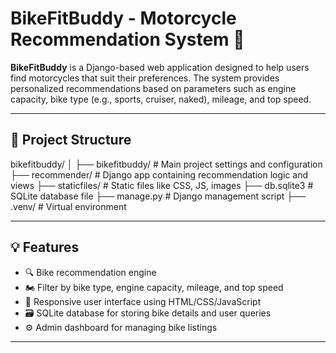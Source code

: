 # BikeFitBuddy - Motorcycle Recommendation System 🚀

**BikeFitBuddy** is a Django-based web application designed to help users find motorcycles that suit their preferences. The system provides personalized recommendations based on parameters such as engine capacity, bike type (e.g., sports, cruiser, naked), mileage, and top speed.

---

## 📁 Project Structure

bikefitbuddy/
│
├── bikefitbuddy/ # Main project settings and configuration
├── recommender/ # Django app containing recommendation logic and views
├── staticfiles/ # Static files like CSS, JS, images
├── db.sqlite3 # SQLite database file
├── manage.py # Django management script
├── .venv/ # Virtual environment

---

## 💡 Features

- 🔍 Bike recommendation engine
- 🏍️ Filter by bike type, engine capacity, mileage, and top speed
- 🎨 Responsive user interface using HTML/CSS/JavaScript
- 🗃️ SQLite database for storing bike details and user queries
- ⚙️ Admin dashboard for managing bike listings

---

